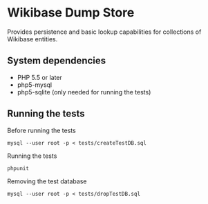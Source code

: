 # Wikibase Dump Store

Provides persistence and basic lookup capabilities for collections of Wikibase entities.

## System dependencies

* PHP 5.5 or later
* php5-mysql
* php5-sqlite (only needed for running the tests)

## Running the tests

Before running the tests

    mysql --user root -p < tests/createTestDB.sql

Running the tests

    phpunit

Removing the test database

    mysql --user root -p < tests/dropTestDB.sql
